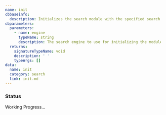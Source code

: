 ```yaml
---
name: init
cbbaseinfo:
  description: Initializes the search module with the specified search engine.
cbparameters:
  parameters:
    - name: engine
      typeName: string
      description: The search engine to use for initializing the module.
  returns:
    signatureTypeName: void
    description: ' '
    typeArgs: []
data:
  name: init
  category: search
  link: init.md
---
```

<CBBaseInfo/> 
 <CBParameters/>

### Status 

Working Progress...